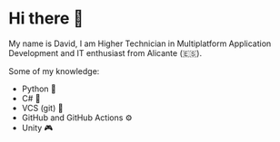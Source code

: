 # Hi there 👋

My name is David, I am Higher Technician in Multiplatform Application Development and IT enthusiast from Alicante (🇪🇸).

Some of my knowledge:
- Python 🐍
- C# 🎇
- VCS (git) 🧳
- GitHub and GitHub Actions ⚙
- Unity 🎮
